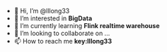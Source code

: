 - 👋 Hi, I’m @lllong33
- 👀 I’m interested in **BigData**
- 🌱 I’m currently learning **Flink realtime warehouse**
- 💞️ I’m looking to collaborate on ...
- 📫 How to reach me **key:lllong33**

<!---
lllong33/lllong33 is a ✨ special ✨ repository because its `README.md` (this file) appears on your GitHub profile.
You can click the Preview link to take a look at your changes.
--->
